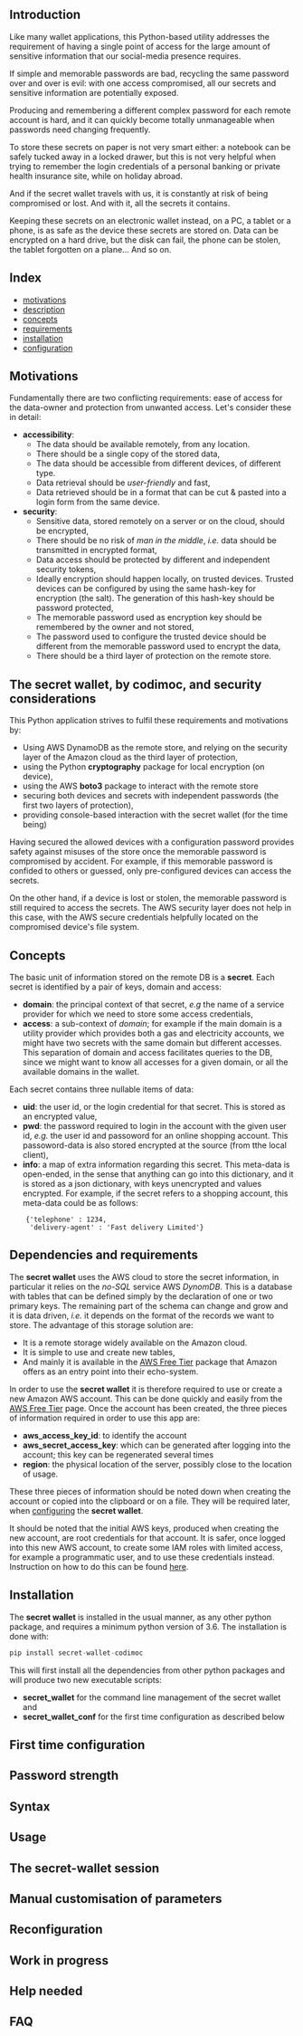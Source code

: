 ## Introduction

Like many wallet applications, this Python-based utility addresses the requirement of having a single point of access for the large amount
of sensitive information that our social-media presence requires.

If simple and memorable passwords are bad, recycling the same password over and over is evil: with one access compromised, all our secrets and sensitive information are potentially exposed.

Producing and remembering a different complex password for each remote account is hard, and it can quickly become totally unmanageable when passwords need changing frequently.

To store these secrets on paper is not very smart either: a notebook can be safely tucked away in a locked drawer, 
but this is not very helpful when trying to remember the login credentials of a personal banking or private health insurance site, while on holiday abroad.

And if the secret wallet travels with us, it is constantly at risk of being compromised or lost. And with it, all the secrets it contains.

Keeping these secrets on an electronic wallet instead, on a PC, a tablet or a phone, is as safe as the device these secrets are stored on.
Data can be encrypted on a hard drive, but the disk can fail, the phone can be stolen, the tablet forgotten on a plane... And so on.

## Index
*  [motivations](#motivations)
*  [description](#description)
*  [concepts](#concepts)
*  [requirements](#requirements)
*  [installation](#installation)
*  [configuration](#configuration)

## <a id="motivations"></a>Motivations

Fundamentally there are two conflicting requirements: ease of access for the data-owner and protection from unwanted access.
Let's consider these in detail:
* **accessibility**: 
    * The data should be available remotely, from any location. 
    * There should be a single copy of the stored data,
    * The data should be accessible from different devices, of different type. 
    * Data retrieval should be _user-friendly_ and fast,
    * Data retrieved should be in a format that can be cut & pasted into a login form from the same device. 
* **security**:
    * Sensitive data, stored remotely on a server or on the cloud, should be encrypted,
    * There should be no risk of _man in the middle_, _i.e._ data should be transmitted in encrypted format,
    * Data access should be protected by different and independent security tokens,
    * Ideally encryption should happen locally, on trusted devices. Trusted devices can be configured
    by using the same hash-key for encryption (the salt). The generation of this hash-key should be password protected, 
    * The memorable password used as encryption key should be remembered by the owner and not stored,
    * The password used to configure the trusted device should be different from the memorable password used
    to encrypt the data,
    * There should be a third layer of protection on the remote store. 


## <a id="description"></a> The secret wallet, by codimoc, and security considerations

This Python application strives to fulfil these requirements and motivations by:
* Using AWS DynamoDB as the remote store, and relying on the security layer of the Amazon cloud as the third layer of protection, 
* using the Python **cryptography** package for local encryption (on device),
* using the AWS **boto3** package to interact with the remote store
* securing both devices and secrets with independent passwords (the first two layers of protection),
* providing console-based interaction with the secret wallet (for the time being)

Having secured the allowed devices with a configuration password provides safety against misuses of the store once the memorable password is
compromised by accident. For example, if this memorable password is confided to others or guessed, only pre-configured devices can access 
the secrets.

On the other hand, if a device is lost or stolen, the memorable password is still required to access the secrets. The AWS security layer does not help in this case, 
with the AWS secure credentials helpfully located on the compromised device's file system.

## <a id="concepts"></a>Concepts
The basic unit of information stored on the remote DB is a **secret**. 
Each secret is identified by a pair of keys, domain and access:
*   **domain**: the principal context of that secret, _e.g_ the name of a service provider for which we need to store some access credentials,
*   **access**: a sub-context of _domain_; for example if the main domain is a utility provider which provides both a gas and electricity accounts, we might have two secrets with the same domain but different accesses. This separation of domain and access facilitates queries to the DB, since we might want to know all accesses for a given domain, or all the available domains in the wallet.
   
Each secret contains three nullable items of data:
*   **uid**: the user id, or the login credential for that secret. This is stored as an encrypted value,
*   **pwd**: the password required to login in the account with the given user id, _e.g._ the user id and passoword for an online shopping account. 
This passoword-data is also stored encrypted at the source (from tthe local client),
*   **info**: a map of extra information regarding this secret. This meta-data is open-ended, in the sense that anything can go into this dictionary, and it is stored as a json dictionary, with keys unencrypted and values encrypted. For example, if the secret refers to a shopping account, this meta-data could be as follows:

```
    {'telephone' : 1234,
     'delivery-agent' : 'Fast delivery Limited'}
 ```
 
## <a id="requirements"></a>Dependencies and requirements
The **secret wallet** uses the AWS cloud to store the secret information, in particular it relies on the *no-SQL* service AWS *DynomDB*. This is a database with tables that can be defined simply by the declaration of one or two primary keys. The remaining part of the schema can change and grow and it is data driven, *i.e.* it depends on the format of the records we want to store. The advantage of this storage solution are:
*   It is a remote storage widely available on the Amazon cloud.
*   It is simple to use and create new tables,
*   And mainly it is available in the [AWS Free Tier](https://aws.amazon.com/free/?all-free-tier.sort-by=item.additionalFields.SortRank&all-free-tier.sort-order=asc) package that Amazon offers as an entry point into their echo-system.

In order to use the **secret wallet** it is therefore required to use or create a new Amazon AWS account. This can be done quickly and easily from the [AWS Free Tier](https://aws.amazon.com/free/?all-free-tier.sort-by=item.additionalFields.SortRank&all-free-tier.sort-order=asc) page. Once the account has been created, the three pieces of information required in order to use this app are:
*   **aws_access_key_id**: to identify the account
*   **aws_secret_access_key**: which can be generated after logging into the account; this key can be regenerated several times
*   **region**: the physical location of the server, possibly close to the location of usage.

These three pieces of information should be noted down when creating the account or copied into the clipboard or on a file. They will be required later, when [configuring](#configuration) the **secret wallet**.

It should be noted that the initial AWS keys, produced when creating the new account, are root credentials for that account. It is safer, once logged into this new AWS account, to create some IAM roles with limited access, for example a programmatic user, and to use these credentials instead. Instruction on how to do this can be found [here](https://aws.amazon.com/iam/).

## <a id="installation"></a>Installation
The **secret wallet** is installed in the usual manner, as any other python package, and requires a minimum python version of 3.6.
The installation is done with:

```python
pip install secret-wallet-codimoc 
```
This will first install all the dependencies from other python packages and will produce two new executable scripts:
*   **secret_wallet** for the command line management of the secret wallet and
*   **secret_wallet_conf** for the first time configuration as described below

## <a id="configuration"></a>First time configuration
  
## <a id="passwords"></a>Password strength
 
## <a id="syntax"></a>Syntax

## <a id="usage"></a>Usage

## <a id="session"></a>The secret-wallet session

## <a id="customisation"></a>Manual customisation of parameters

## <a id="reconfiguration"></a>Reconfiguration

## <a id="work"></a>Work in progress

## <a id="help"></a>Help needed

## <a id="faq"></a>FAQ